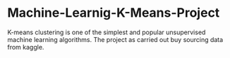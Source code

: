 # Machine-Learnig-K-Means-Project
K-means clustering is one of the simplest and popular unsupervised machine learning algorithms. The project as carried out buy sourcing data from kaggle.
